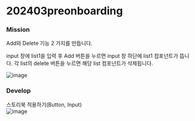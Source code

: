 ﻿# 202403preonboarding
### Mission
Add와 Delete 기능 2 가지를 만듭니다.

input 창에 list1을 입력 후 Add 버튼을 누르면 input 창 하단에 list1 컴포넌트가 뜹니다.
각 list의 delete 버튼을 누르면 해당 list 컴포넌트가 삭제됩니다.

![image](https://github.com/suhong99/202403preonboarding/assets/120103909/50ca5569-e0d2-4095-947c-5bafd364940b)


### Develop
스토리북 적용하기(Button, Input)   
![image](https://github.com/suhong99/202403preonboarding/assets/120103909/9125f8f4-f3b1-4d97-904d-6b42dbdac1b9)   




